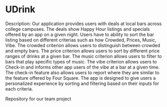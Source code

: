 UDrink
======

Description:
Our application provides users with deals at local bars across college campuses. The deals show Happy Hour listings and specials offered by an app on a given night. Users have to ability to sort the bar listing based on different criterias such as how Crowded, Prices, Music, Vibe. The crowded criterion allows users to distinguish between crowded and empty bars. The price criterion allows users to sort by different price ranges of drinks at a given bar. The music criterion allows users to filter to bars that play specific types of music. The vibe criterion allows users to Check-in and informs other app users of the vibe at a bar at a given time. The check-in feature also allows users to report where they are similar to the feature offered by Four Square. The app is designed to give users a personalized experience by sorting and filtering based on their inputs for each criteria.

Repository for our team project
